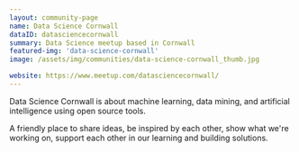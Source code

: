 ```yaml
---
layout: community-page
name: Data Science Cornwall
dataID: datasciencecornwall
summary: Data Science meetup based in Cornwall
featured-img: 'data-science-cornwall'
image: /assets/img/communities/data-science-cornwall_thumb.jpg

website: https://www.meetup.com/datasciencecornwall/
---
```

Data Science Cornwall is about machine learning, data mining, and artificial
intelligence using open source tools.

A friendly place to share ideas, be inspired by each other, show what we're
working on, support each other in our learning and building solutions.
